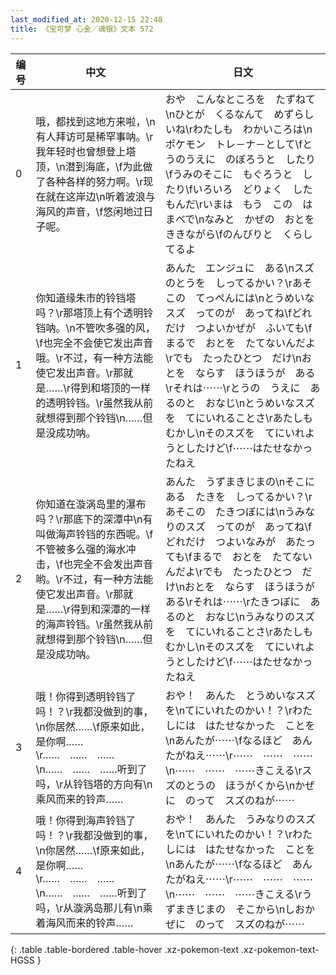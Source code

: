 ```yaml
---
last_modified_at: 2020-12-15 22:48
title: 《宝可梦 心金／魂银》文本 572
---
```

| 编号 | 中文 | 日文 |
| ---- | ---- | ---- |
| 0 | 哦，都找到这地方来啦，\n有人拜访可是稀罕事呐。\r我年轻时也曾想登上塔顶，\n潜到海底，\f为此做了各种各样的努力啊。\r现在就在这岸边\n听着波浪与海风的声音，\f悠闲地过日子呢。 | おや　こんなところを　たずねて\nひとが　くるなんて　めずらしいね\rわたしも　わかいころは\nポケモン　トレ－ナ－として\fとうのうえに　のぼろうと　したり\fうみのそこに　もぐろうと　したり\fいろいろ　どりょく　したもんだ\rいまは　もう　この　はまべで\nなみと　かぜの　おとを　ききながら\fのんびりと　くらしてるよ |
| 1 | 你知道缘朱市的铃铛塔吗？\r那塔顶上有个透明铃铛呐。\n不管吹多强的风，\f也完全不会使它发出声音哦。\r不过，有一种方法能使它发出声音。\r那就是……\r得到和塔顶的一样的透明铃铛。\r虽然我从前就想得到那个铃铛\n……但是没成功呐。 | あんた　エンジュに　ある\nスズのとうを　しってるかい？\rあそこの　てっぺんには\nとうめいなスズ　ってのが　あってね\fどれだけ　つよいかぜが　ふいても\fまるで　おとを　たてないんだよ\rでも　たったひとつ　だけ\nおとを　ならす　ほうほうが　ある\rそれは⋯⋯\rとうの　うえに　あるのと　おなじ\nとうめいなスズを　てにいれることさ\rあたしも　むかし\nそのスズを　てにいれようとしたけど\f⋯⋯はたせなかったねえ |
| 2 | 你知道在漩涡岛里的瀑布吗？\r那底下的深潭中\n有叫做海声铃铛的东西呢。\f不管被多么强的海水冲击，\f也完全不会发出声音哟。\r不过，有一种方法能使它发出声音。\r那就是……\r得到和深潭的一样的海声铃铛。\r虽然我从前就想得到那个铃铛\n……但是没成功呐。 | あんた　うずまきじまの\nそこにある　たきを　しってるかい？\rあそこの　たきつぼには\nうみなりのスズ　ってのが　あってね\fどれだけ　つよいなみが　あたっても\fまるで　おとを　たてないんだよ\rでも　たったひとつ　だけ\nおとを　ならす　ほうほうが　ある\rそれは⋯⋯\rたきつぼに　あるのと　おなじ\nうみなりのスズを　てにいれることさ\rあたしも　むかし\nそのスズを　てにいれようとしたけど\f⋯⋯はたせなかったねえ |
| 3 | 哦！你得到透明铃铛了吗！？\r我都没做到的事，\n你居然……\f原来如此，是你啊……\r……　……　……\n……　……　……听到了吗，\r从铃铛塔的方向有\n乘风而来的铃声…… | おや！　あんた　とうめいなスズを\nてにいれたのかい！？\rわたしには　はたせなかった　ことを\nあんたが⋯⋯\fなるほど　あんたがねえ⋯⋯\r⋯⋯　⋯⋯　⋯⋯\n⋯⋯　⋯⋯　⋯⋯きこえる\rスズのとうの　ほうがくから\nかぜに　のって　スズのねが⋯⋯ |
| 4 | 哦！你得到海声铃铛了吗！？\r我都没做到的事，\n你居然……\f原来如此，是你啊……\r……　……　……\n……　……　……听到了吗，\r从漩涡岛那儿有\n乘着海风而来的铃声…… | おや！　あんた　うみなりのスズを\nてにいれたのかい！？\rわたしには　はたせなかった　ことを\nあんたが⋯⋯\fなるほど　あんたがねえ⋯⋯\r⋯⋯　⋯⋯　⋯⋯\n⋯⋯　⋯⋯　⋯⋯きこえる\rうずまきじまの　そこから\nしおかぜに　のって　スズのねが⋯⋯ |
{: .table .table-bordered .table-hover .xz-pokemon-text .xz-pokemon-text-HGSS }
